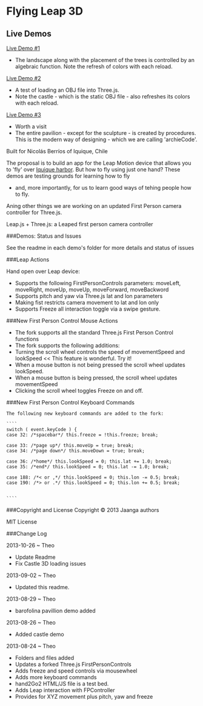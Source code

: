 Flying Leap 3D
==============

## Live Demos

[Live Demo #1](http://jaanga.github.io/gestification/projects/flying-leap-3d/r1/flying-leap-3d.html )

- The landscape along with the placement of the trees is controlled by an algebraic function. Note the refresh of colors with each reload.

[Live Demo #2](http://jaanga.github.io/gestification/projects/flying-leap-3d/castle/load-castle.html)

- A test of loading an OBJ file into Three.js. 
- Note the castle - which is the static OBJ file - also refreshes its colors with each reload. 

[Live Demo #3](http://jaanga.github.io/gestification/projects/flying-leap-3d/barfolina-pavillion/r2/barfolina-pavillion.html)

- Worth a visit
- The entire pavilion - except for the sculpture - is created by procedures. This is the modern way of designing - which we are calling 'archieCode'.

Built for Nicolás Berríos of Iquique, Chile

The proposal is to build an app for the Leap Motion device that allows you to 'fly' over [Iquique harbor](http://goo.gl/Tq4F59). 
But how to fly using just one hand? These demos are testing grounds for learning how to fly 
- and, more importantly, for us to learn good ways of tehing people how to fly. 

Aning other things we are working on an updated First Person camera controller for Three.js.

Leap.js + Three.js: a Leaped first person camera controller

###Demos: Status and Issues

See the readme in each demo's folder for more details and status of issues

###Leap Actions

Hand open over Leap device:

* Supports the following FirstPersonControls parameters: moveLeft, moveRight, moveUp, moveUp, moveForward, moveBackword 
* Supports pitch and yaw via Three.js lat and lon parameters
* Making fist restricts camera movement to lat and lon only
* Supports Freeze all interaction toggle via a swipe gesture.

###New First Person Control Mouse Actions

* The fork supports all the standard Three.js First Person Control functions
* The fork supports the following additions:
* Turning the scroll wheel controls the speed of movementSpeed and lookSpeed << This feature is wonderful. Try it!
* When a mouse button is not being pressed the scroll wheel updates lookSpeed.
* When a mouse button is being pressed, the scroll wheel updates movementSpeed
* Clicking the scroll wheel toggles Freeze on and off.

###New First Person Control  Keyboard Commands

	The following new keyboard commands are added to the fork:
	
	````
	switch ( event.keyCode ) {
	case 32: /*spacebar*/ this.freeze = !this.freeze; break;
	
	case 33: /*page up*/ this.moveUp = true; break;
	case 34: /*page down*/ this.moveDown = true; break;
	
	case 36: /*home*/ this.lookSpeed = 0; this.lat += 1.0; break;
	case 35: /*end*/ this.lookSpeed = 0; this.lat -= 1.0; break;	

	case 188: /*< or ,*/ this.lookSpeed = 0; this.lon -= 0.5; break;
	case 190: /*> or .*/ this.lookSpeed = 0; this.lon += 0.5; break;	
	
	
	````

###Copyright and License
Copyright &copy; 2013 Jaanga authors

MIT License

###Change Log

2013-10-26 ~ Theo

* Update Readme
* Fix Castle 3D loading issues

2013-09-02 ~ Theo

* Updated this readme.

2013-08-29 ~ Theo

* barofolina pavillion demo added

2013-08-26 ~ Theo

* Added castle demo

2013-08-24 ~ Theo

* Folders and files added
* Updates a forked Three.js FirstPersonControls
* Adds freeze and speed controls via mousewheel
* Adds more keyboard commands
* hand2Go2 HTML/JS file is a test bed.
* Adds Leap interaction with FPController
* Provides for XYZ movement plus pitch, yaw and freeze



